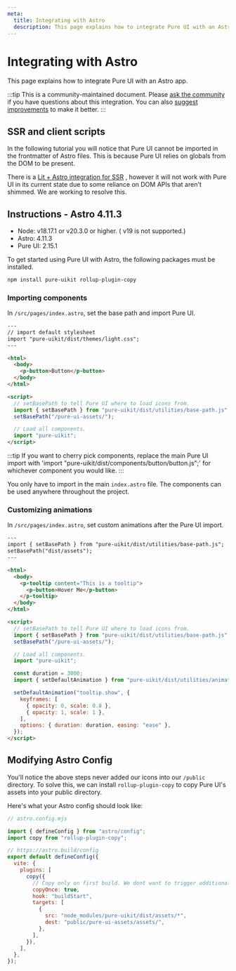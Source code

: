 ```yaml
---
meta:
  title: Integrating with Astro
  description: This page explains how to integrate Pure UI with an Astro app.
---
```


# Integrating with Astro

This page explains how to integrate Pure UI with an Astro app.

:::tip
This is a community-maintained document. Please [ask the community](/resources/community) if you have questions about this integration. You can also [suggest improvements](https://github.com/ssjblue197/pure-ui/blob/next/docs/tutorials/integrating-with-astro.md) to make it better.
:::

## SSR and client scripts

In the following tutorial you will notice that Pure UI cannot be imported in the frontmatter of Astro files. This is because Pure UI relies on globals from the DOM to be present.

There is a [Lit + Astro integration for SSR](https://docs.astro.build/en/guides/integrations-guide/lit/) , however it will not work with Pure UI in its current state due to some reliance on DOM APIs that aren't shimmed. We are working to resolve this.

## Instructions - Astro 4.11.3

- Node: v18.17.1 or v20.3.0 or higher. ( v19 is not supported.)
- Astro: 4.11.3
- Pure UI: 2.15.1

To get started using Pure UI with Astro, the following packages must be installed.

```bash
npm install pure-uikit rollup-plugin-copy
```

### Importing components

In `/src/pages/index.astro`, set the base path and import Pure UI.

```html
---
// import default stylesheet
import "pure-uikit/dist/themes/light.css";
---

<html>
  <body>
    <p-button>Button</p-button>
  </body>
</html>

<script>
  // setBasePath to tell Pure UI where to load icons from.
  import { setBasePath } from "pure-uikit/dist/utilities/base-path.js";
  setBasePath("/pure-ui-assets/");

  // Load all components.
  import "pure-uikit";
</script>
```

:::tip
If you want to cherry pick components, replace the main Pure UI import with 'import "pure-uikit/dist/components/button/button.js";' for whichever component you would like.
:::

You only have to import in the main `index.astro` file. The components can be used anywhere throughout the project.

### Customizing animations

In `/src/pages/index.astro`, set custom animations after the Pure UI import.

```html
---
import { setBasePath } from "pure-uikit/dist/utilities/base-path.js";
setBasePath("dist/assets");
---

<html>
  <body>
    <p-tooltip content="This is a tooltip">
      <p-button>Hover Me</p-button>
    </p-tooltip>
  </body>
</html>

<script>
  // setBasePath to tell Pure UI where to load icons from.
  import { setBasePath } from "pure-uikit/dist/utilities/base-path.js";
  setBasePath("/pure-ui-assets/");

  // Load all components.
  import "pure-uikit";

  const duration = 3000;
  import { setDefaultAnimation } from "pure-uikit/dist/utilities/animation-registry.js";

  setDefaultAnimation("tooltip.show", {
    keyframes: [
      { opacity: 0, scale: 0.8 },
      { opacity: 1, scale: 1 },
    ],
    options: { duration: duration, easing: "ease" },
  });
</script>
```

## Modifying Astro Config

You'll notice the above steps never added our icons into our `/public` directory. To solve this, we can install `rollup-plugin-copy` to copy Pure UI's assets into your public directory.

Here's what your Astro config should look like:

```js
// astro.config.mjs

import { defineConfig } from "astro/config";
import copy from "rollup-plugin-copy";

// https://astro.build/config
export default defineConfig({
  vite: {
    plugins: [
      copy({
        // Copy only on first build. We dont want to trigger additional server reloads.
        copyOnce: true,
        hook: "buildStart",
        targets: [
          {
            src: "node_modules/pure-uikit/dist/assets/*",
            dest: "public/pure-ui-assets/assets/",
          },
        ],
      }),
    ],
  },
});
```
